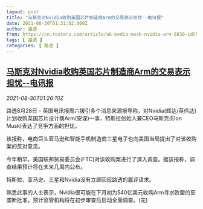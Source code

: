 ```yaml
---
layout: post
title: "马斯克对Nvidia收购英国芯片制造商Arm的交易表示担忧--电讯报"
date: 2021-08-30T01:31:02.000Z
author: 路透
from: https://cn.reuters.com/article/uk-media-musk-nvidia-arm-0830-idCNKBS2FV02X
tags: [ 路透 ]
categories: [ 路透 ]
---
```

<!--1630287062000-->
[马斯克对Nvidia收购英国芯片制造商Arm的交易表示担忧--电讯报](https://cn.reuters.com/article/uk-media-musk-nvidia-arm-0830-idCNKBS2FV02X)
------

<div>
<div><i>2021-08-30T01:26:10Z</i></div><p>路透8月28日 - 英国电讯报周六援引多个消息来源报导称，对Nvidia(辉达/英伟达)计划收购英国芯片设计商Arm(安谋)一事，特斯拉创始人兼CEO马斯克(Elon Musk)表达了竞争方面的担忧。</p><p>该报称，电商巨头亚马逊和智能手机制造商三星电子也向美国当局提出了对该收购案的反对意见。</p><p>今年稍早，美国联邦贸易委员会(FTC)对该收购案进行了深入调查。据该报称，调查结果预计将在未来几周内公布。</p><p>特斯拉、亚马逊、三星和Nvidia没有立即回应路透的置评请求。</p><p>熟悉此事的人士表示，Nvidia很可能在下月初为540亿美元收购Arm寻求欧盟的反垄断批准，预计监管机构将在初步审查后启动全面调查。(完)</p>
</div>
